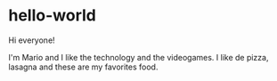 # hello-world

Hi everyone!

I'm Mario and I like the technology and the videogames.
I like de pizza, lasagna and these are my favorites food.
